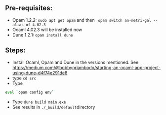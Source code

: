
## Pre-requisites:
- Opam 1.2.2: `sudo apt get opam` and then ` opam switch an-metri-gal --alias-of 4.02.3`
- Ocaml 4.02.3 will be installed now
- Dune 1.2.1: `opam install dune`

## Steps:
- Install Ocaml, Opam and Dune in the versions mentioned. See https://medium.com/@bobbypriambodo/starting-an-ocaml-app-project-using-dune-d4f74e291de8
- type `cd src` 
- Type 
```sh
eval `opam config env`
```
- Type `dune build main.exe`
- See results in `./_build/default`directory
